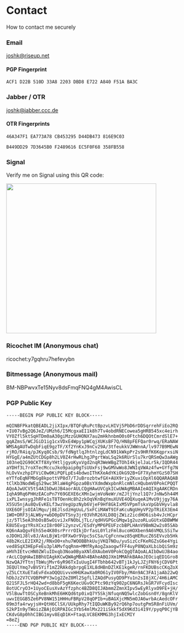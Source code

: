 # Contact
How to contact me securely

### Email 

joshk@riseup.net

#### PGP Fingerprint

```ACF1 D22B 510D 33A8 2203 DBD8 E722 A840 F51A BA3C```

### Jabber / OTR

joshk@jabber.ccc.de

#### OTR Fingerprints

```46A347F1 EA773A78 CB453295 D44DB473 816E9C03```

```B449DD29 7D3645B0 F2489616 EC5F0F68 358FB558```

### Signal

Verify me on Signal using this QR code:

<img src="https://raw.githubusercontent.com/lawfulintercept/contact/master/Signal-FP.png" width=400px>

### Ricochet IM (Anonymous chat)

ricochet:y7gqhru7hefevybn

### Bitmessage (Anonymous mail)

BM-NBPwvxTe15Nyv8dsFmqFNQ4gM4AwisCL

### PGP Public Key

```
-----BEGIN PGP PUBLIC KEY BLOCK-----

mQINBFPkatQBEADL2jiXIpx/BTQFqRuPctBpzvLHIVj5PbD6rDDSqrrehFiEo2RQ
+IU07vBg2Q6JeZ/UMzh6/I5McgxaEI1k8h7Tv4obdRNECowea5gHRB545xc4eirh
VYOZfl5ktSqHTDm0aA30giMzzGUHONX7au2mHkhnbmO0s0Ftch6DQOtCmrdSlE7+
gqAZmsS/WCJGiD1ig1cxVDxE4Wpy1pWCqjXUKsBF7Q/HN8pFEFQar0rwq/ERaNAW
WMSAgAUTwDqbFiqE9gzTF/Xf2YnKxJ9nCv29A/3tfeukkVJWWnnA/lv977B9MEwN
rjRO/R4iq/pJKyq8Csb/9/fdNgtlqJhtnlzgLdCN91kWkpPr2s9HRfK6KqprxsiN
HYGgE/a4mZUtCDGp8h2LV0Z4rHwRLhgJPgrtWaLSq2k6RUrSlu7krQRSmQw3aAWg
103neQ2G90CKTf8XyYHtljgyoKyxVgd2nqR3WeWBgZTOhI4kjelJaLr5k/IQDR44
aYDHf3L7roXTecMccuJko9paip0gTsUUxFsj9wGMVwWo8JWNIqVWAz4fw+GYfg7N
hLOvVxzhpIFViC0w0KiPQFLpEs4bdwoIThKXeAdYKiOkG92B+GF7XyhmYGzS07SH
eYTfoEqNFMbGg8kpottVP8d7/TJuBrozbtwfGX+AUX9riyZKuxiOpXl6QQARAQAB
tClKb3NodWEgS29wc3RlaW4gPGpza0BsYXdmdWxpbnRlcmNlcHQubmV0PokCPQQT
AQoAJwUCV5tS4AIbDwUJB4aorAULCQgHAwUVCgkICwUWAgMBAAIeAQIXgAAKCRDn
IqhA9Rq6PHHzEACoPn7Y69GEXE6cXMn1wjmVoNeWr/mZJtjYnzl1Q7rJnNw5h44M
ixPLIwnsygJhRFe1sT8TOenHc8h2zkOqVKnBqYmuXUVE4OQXuqeA1MvU9jjgy76A
X5SU5njAu8QvEvKELf3wzVegUpzNyb6VjeF9Hf8GkIxM5VPpmTskxVpGbVHyvla8
UXE6OFjsOIAlMqu/j8EJlsdzHgUuL/SxFCiMAWT9IFaKcuNgUHyVP2pTRiEX3Em4
1WO+DRF3jALW6y+wbD0pDVTSny3jr03VhR26XLD8QjZWiz2icdHO6isb4vJcHCpr
jz/5Tl5eA3hbOsB5wOiviJxFNObLjTLc/qdHVGPGcGMqw1g2uzoRLuGUtxGDBWMW
K8U5EvgzYRsXCxzI8r00Fi2ynzvC/ESdYyMP6PEUFzcbBPLHAnV9BmN2w2s05SAb
KQ6nAaQgvFEhS5e4K80srPrrrOIkjDrfasL0YlzFml8ucoHOXben9A6VMQLSSiTw
oJDOH1J8lv8J/AxLBjW1rOFXwOr9Vpc5sCSa/CgFcnnwz85qHERucZ6SEVvzb5Hk
48b2KcLE2IXR2j/RNxO0+xhu7WOOBBhkUujVKQ7NOu/yuSizCcFKeRGZsG6e4Ygi
ved8SqX3HEpFeEu3plAMvfqqRnm+MMfRyAogZaaogwfFF4uyP8NQaXLbibQiSm9z
aHVhIEtvcHN0ZWluIDxqb3Noa0ByaXNldXAubmV0PokCQgQTAQoALAIbDwUJB4ao
rAcLCQgHAwIBBhUIAgkKCwQWAgMBAh4BAheABQJXm1MMAhkBAAoJEOciqED1Gro8
NzwQAJYTtnjTbWujMvr6yR96TxIuUugI4FTbhb642vBTj1kJyLJZjFNY6jCDV6Pt
3EQUlYmq7vBVSYif1mZ2RAkdgbrpgE1XL8dHBnDZlKE1kgeR/rnFKDUBscCKqZoX
yZ5LCtXuETaEvFdxaOQQUivvxHHUKawXa0RO61yIV0Fby/M4n9AC3FA1jaAb22wQ
hDbJz2V7CVQBPHPY3w1g2ZeZ0Ml2SgfLlZAQdPusyQD9PYu1n2sI8jXC/4H6iAMC
Q21SFJL5rHQ42wd+d8bbF5gK6KecUGvOCPtc90zYq902pC6NGRsJkGR7VFcydIsc
8otUCryO3+1UyoCEusXvAzYfzphc4BZD8QIJAbmm2ZmnXIpv5wEyRlyxO9FE+jH/
V5lBuwTtOSCyXeBnkMhE6HKQd6tp0ixQ7Y5SkjNfuqnNQ5wlcZobGsn0Y/8gnKlV
uwvIEGGB5Ze6PV8NW151HHHuFBRpV28qOPIb+uBAGXjcMN5mOJA6wrbAcAedcOFr
09m3fa4rwyjsH+QtH6ClSX/UUkpRhy7tIQDuWKBy92rQ6hp7outgPmSR8nFiUVm/
S2kPIn9yTWoizZBAjO1RPAIGc3YbS4mlMx221iSkkf5dX9Kd3i419Y/pyqP0CjYB
CKdvG8p0hhCIBG1myv8EqD1K+FtaqLVC8EKMMG3hjIxECMIY
=8eZj
-----END PGP PUBLIC KEY BLOCK-----
```

